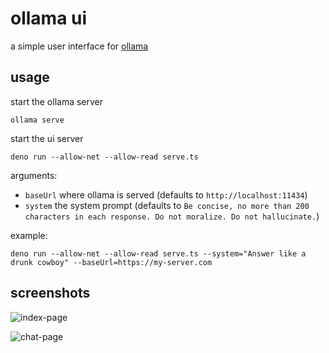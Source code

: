 # ollama ui

a simple user interface for [ollama](https://ollama.com/)

## usage

start the ollama server

```
ollama serve
```

start the ui server

```
deno run --allow-net --allow-read serve.ts
```

arguments:

* `baseUrl` where ollama is served (defaults to `http://localhost:11434`)
* `system` the system prompt (defaults to `Be concise, no more than 200 characters in each response. Do not moralize. Do not hallucinate.`)

example:

```
deno run --allow-net --allow-read serve.ts --system="Answer like a drunk cowboy" --baseUrl=https://my-server.com
```

## screenshots

![index-page]('./ollama-ui-index.png')

![chat-page]('./ollama-ui-chat.png')
